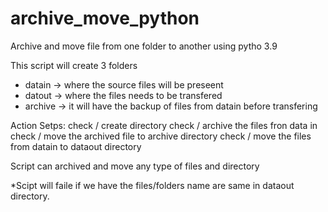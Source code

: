 # archive_move_python
Archive and move file from one folder to another using pytho 3.9

This script will create 3 folders
  * datain -> where the source files will be preseent
  * datout -> where the files needs to be transfered
  * archive -> it will have the backup of files from datain before transfering

Action Setps:
  check / create directory
  check / archive the files fron data in
  check / move the archived file to archive directory
  check / move the files from datain to dataout directory
  
 Script can archived and move any type of files and directory 

*Scipt will faile if we have the files/folders name are same in dataout directory.
